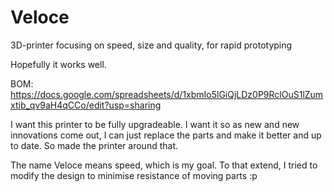 # Veloce

3D-printer focusing on speed, size and quality, for rapid prototyping

Hopefully it works well.

BOM: https://docs.google.com/spreadsheets/d/1xbmIo5lGiQjLDz0P9RclOuS1lZumxtib_qv9aH4qCCo/edit?usp=sharing

I want this printer to be fully upgradeable. I want it so as new and new innovations come out, I can just replace the parts and make it better and up to date.
So made the printer around that.

The name Veloce means speed, which is my goal.
To that extend, I tried to modify the design to minimise resistance of moving parts :p

